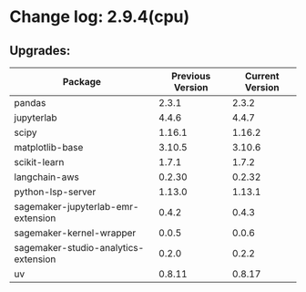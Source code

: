 # Change log: 2.9.4(cpu)

## Upgrades: 

Package | Previous Version | Current Version
---|---|---
pandas|2.3.1|2.3.2
jupyterlab|4.4.6|4.4.7
scipy|1.16.1|1.16.2
matplotlib-base|3.10.5|3.10.6
scikit-learn|1.7.1|1.7.2
langchain-aws|0.2.30|0.2.32
python-lsp-server|1.13.0|1.13.1
sagemaker-jupyterlab-emr-extension|0.4.2|0.4.3
sagemaker-kernel-wrapper|0.0.5|0.0.6
sagemaker-studio-analytics-extension|0.2.0|0.2.2
uv|0.8.11|0.8.17
